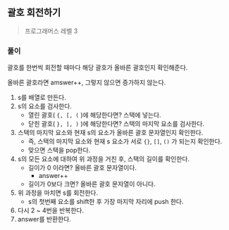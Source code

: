 ## 괄호 회전하기

> 프로그래머스 레벨 3

### 풀이

괄호를 한번씩 회전할 때마다 해당 괄호가 올바른 괄호인지 확인해준다.

올바른 괄호라면 amswer++, 그렇지 않으면 증가하지 않는다.

1. s를 배열로 만든다.
2. s의 요소를 검사한다.
   - 열린 괄호( `{, [, (` )에 해당한다면? 스택에 넣는다.
   - 닫힌 괄호( `}, ], )` )에 해당한다면? 스택의 마지막 요소를 검사한다.
3. 스택의 마지막 요소와 현재 s의 요소가 올바른 괄호 문자열인지 확인한다.
   - 즉, 스택의 마지막 요소와 현재 s 요소가 서로 `{}`, `[]`, `()` 가 되는지 확인한다.
   - 맞으면 스택을 pop한다.
4. s의 모든 요소에 대하여 위 과정을 거친 후, 스택의 길이를 확인한다.
   - 길이가 0 이라면? 올바른 괄호 문자열이다.
     - answer++
   - 길이가 0보다 크면? 올바른 괄호 문자열이 아니다.
5. 위 과정을 마치면 s를 회전한다.
   - s의 첫번째 요소를 shift한 후 가장 마지막 자리에 push 한다.
6. 다시 2 ~ 4번을 반복한다.
7. answer를 반환한다.
